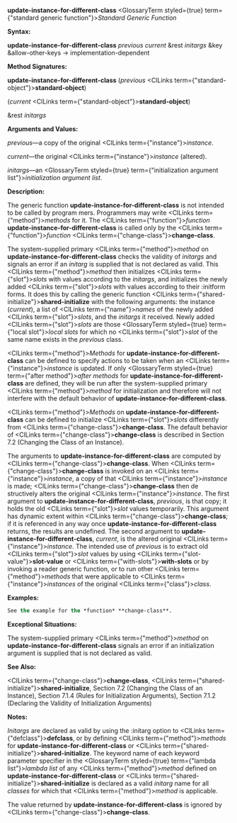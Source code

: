 **update-instance-for-different-class** <GlossaryTerm styled={true} term={"standard generic function"}><i>Standard Generic Function</i></GlossaryTerm> 



**Syntax:** 



**update-instance-for-different-class** *previous current* &amp;rest *initargs* &amp;key &amp;allow-other-keys → implementation-dependent 



**Method Signatures:** 



**update-instance-for-different-class** (*previous* <ClLinks  term={"standard-object"}><b>standard-object</b></ClLinks>) 



(*current* <ClLinks  term={"standard-object"}><b>standard-object</b></ClLinks>) 



&amp;rest *initargs* 



**Arguments and Values:** 



*previous*—a copy of the original <ClLinks  term={"instance"}><i>instance</i></ClLinks>. 



*current*—the original <ClLinks  term={"instance"}><i>instance</i></ClLinks> (altered). 



*initargs*—an <GlossaryTerm styled={true} term={"initialization argument list"}><i>initialization argument list</i></GlossaryTerm>. 



**Description:** 



The generic function **update-instance-for-different-class** is not intended to be called by program mers. Programmers may write <ClLinks  term={"method"}><i>methods</i></ClLinks> for it. The <ClLinks  term={"function"}><i>function</i></ClLinks> **update-instance-for-different-class** is called only by the <ClLinks  term={"function"}><i>function</i></ClLinks> <ClLinks  term={"change-class"}><b>change-class</b></ClLinks>. 



The system-supplied primary <ClLinks  term={"method"}><i>method</i></ClLinks> on **update-instance-for-different-class** checks the validity of *initargs* and signals an error if an *initarg* is supplied that is not declared as valid. This <ClLinks  term={"method"}><i>method</i></ClLinks> then initializes <ClLinks  term={"slot"}><i>slots</i></ClLinks> with values according to the *initargs*, and initializes the newly added <ClLinks  term={"slot"}><i>slots</i></ClLinks> with values according to their :initform forms. It does this by calling the generic function <ClLinks  term={"shared-initialize"}><b>shared-initialize</b></ClLinks> with the following arguments: the instance (*current*), a list of <ClLinks  term={"name"}><i>names</i></ClLinks> of the newly added <ClLinks  term={"slot"}><i>slots</i></ClLinks>, and the *initargs* it received. Newly added <ClLinks  term={"slot"}><i>slots</i></ClLinks> are those <GlossaryTerm styled={true} term={"local slot"}><i>local slots</i></GlossaryTerm> for which no <ClLinks  term={"slot"}><i>slot</i></ClLinks> of the same name exists in the *previous* class. 



<ClLinks  term={"method"}><i>Methods</i></ClLinks> for **update-instance-for-different-class** can be defined to specify actions to be taken when an <ClLinks  term={"instance"}><i>instance</i></ClLinks> is updated. If only <GlossaryTerm styled={true} term={"after method"}><i>after methods</i></GlossaryTerm> for **update-instance-for-different-class** are defined, they will be run after the system-supplied primary <ClLinks  term={"method"}><i>method</i></ClLinks> for initialization and therefore will not interfere with the default behavior of **update-instance-for-different-class**. 



<ClLinks  term={"method"}><i>Methods</i></ClLinks> on **update-instance-for-different-class** can be defined to initialize <ClLinks  term={"slot"}><i>slots</i></ClLinks> differently from <ClLinks  term={"change-class"}><b>change-class</b></ClLinks>. The default behavior of <ClLinks  term={"change-class"}><b>change-class</b></ClLinks> is described in Section 7.2 (Changing the Class of an Instance). 







 



 



The arguments to **update-instance-for-different-class** are computed by <ClLinks  term={"change-class"}><b>change-class</b></ClLinks>. When <ClLinks  term={"change-class"}><b>change-class</b></ClLinks> is invoked on an <ClLinks  term={"instance"}><i>instance</i></ClLinks>, a copy of that <ClLinks  term={"instance"}><i>instance</i></ClLinks> is made; <ClLinks  term={"change-class"}><b>change-class</b></ClLinks> then de structively alters the original <ClLinks  term={"instance"}><i>instance</i></ClLinks>. The first argument to **update-instance-for-different-class**, *previous*, is that copy; it holds the old <ClLinks  term={"slot"}><i>slot</i></ClLinks> values temporarily. This argument has dynamic extent within <ClLinks  term={"change-class"}><b>change-class</b></ClLinks>; if it is referenced in any way once **update-instance-for-different-class** returns, the results are undefined. The second argument to **update-instance-for-different-class**, *current*, is the altered original <ClLinks  term={"instance"}><i>instance</i></ClLinks>. The intended use of *previous* is to extract old <ClLinks  term={"slot"}><i>slot</i></ClLinks> values by using <ClLinks  term={"slot-value"}><b>slot-value</b></ClLinks> or <ClLinks  term={"with-slots"}><b>with-slots</b></ClLinks> or by invoking a reader generic function, or to run other <ClLinks  term={"method"}><i>methods</i></ClLinks> that were applicable to <ClLinks  term={"instance"}><i>instances</i></ClLinks> of the original <ClLinks  term={"class"}><i>class</i></ClLinks>. 



**Examples:**
```lisp
See the example for the *function* **change-class**. 
```
**Exceptional Situations:** 



The system-supplied primary <ClLinks  term={"method"}><i>method</i></ClLinks> on **update-instance-for-different-class** signals an error if an initialization argument is supplied that is not declared as valid. 



**See Also:** 



<ClLinks  term={"change-class"}><b>change-class</b></ClLinks>, <ClLinks  term={"shared-initialize"}><b>shared-initialize</b></ClLinks>, Section 7.2 (Changing the Class of an Instance), Section 7.1.4 (Rules for Initialization Arguments), Section 7.1.2 (Declaring the Validity of Initialization Arguments) 



**Notes:** 



*Initargs* are declared as valid by using the :initarg option to <ClLinks  term={"defclass"}><b>defclass</b></ClLinks>, or by defining <ClLinks  term={"method"}><i>methods</i></ClLinks> for **update-instance-for-different-class** or <ClLinks  term={"shared-initialize"}><b>shared-initialize</b></ClLinks>. The keyword name of each keyword parameter specifier in the <GlossaryTerm styled={true} term={"lambda list"}><i>lambda list</i></GlossaryTerm> of any <ClLinks  term={"method"}><i>method</i></ClLinks> defined on **update-instance-for-different-class** or <ClLinks  term={"shared-initialize"}><b>shared-initialize</b></ClLinks> is declared as a valid *initarg* name for all *classes* for which that <ClLinks  term={"method"}><i>method</i></ClLinks> is applicable. 



The value returned by **update-instance-for-different-class** is ignored by <ClLinks  term={"change-class"}><b>change-class</b></ClLinks>. 



